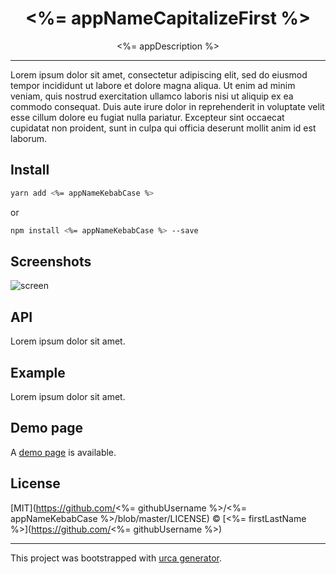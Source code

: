 <div align="center" style="text-align: center;">

  <h1><%= appNameCapitalizeFirst %></h1>

<%= appDescription %>

</div>

<p align="center">
  <!-- npm version 
  <a href="https://www.npmjs.com/package/<%= appNameKebabCase %>">
    <img alt="npm"
      src="https://img.shields.io/npm/v/<%= appNameKebabCase %>">
  </a>-->
</p>

---

Lorem ipsum dolor sit amet, consectetur adipiscing elit, sed do eiusmod tempor incididunt ut labore et dolore magna aliqua. Ut enim ad minim veniam, quis nostrud exercitation ullamco laboris nisi ut aliquip ex ea commodo consequat. Duis aute irure dolor in reprehenderit in voluptate velit esse cillum dolore eu fugiat nulla pariatur. Excepteur sint occaecat cupidatat non proident, sunt in culpa qui officia deserunt mollit anim id est laborum.

## Install

```bash
yarn add <%= appNameKebabCase %>
```

or

```bash
npm install <%= appNameKebabCase %> --save
```

## Screenshots

![screen]()

## API

Lorem ipsum dolor sit amet.

## Example

Lorem ipsum dolor sit amet.

## Demo page

A [demo page]() is available.

## License

[MIT](https://github.com/<%= githubUsername %>/<%= appNameKebabCase %>/blob/master/LICENSE) © [<%= firstLastName %>](https://github.com/<%= githubUsername %>)

---

This project was bootstrapped with [urca generator](https://github.com/ilariaventurini/urca/).
